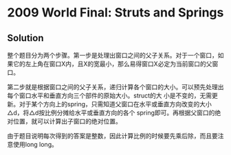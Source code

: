 # 2009 World Final: Struts and Springs

## Solution
整个题目分为两个步骤。第一步是处理出窗口之间的父子关系。对于一个窗口，如果它的左上角在窗口X内，且X的宽最小，那么易得窗口X必定为当前窗口的父窗口。

第二步就是根据窗口之间的父子关系，递归计算各个窗口的大小。可以预先处理出每个窗口水平和垂直方向三个部件的原始大小。struct的大 小是不变的，无需更新。对于某个方向上的spring，只需知道父窗口在水平或垂直方向改变的大小△d，将△d按比例分摊给水平或垂直方向的各个 spring即可。再根据父窗口的绝对位置，就可以计算出子窗口的绝对位置。

由于题目说明每次得到的答案是整数，因此计算比例的时候要先乘后除，而且要注意使用long long。 
